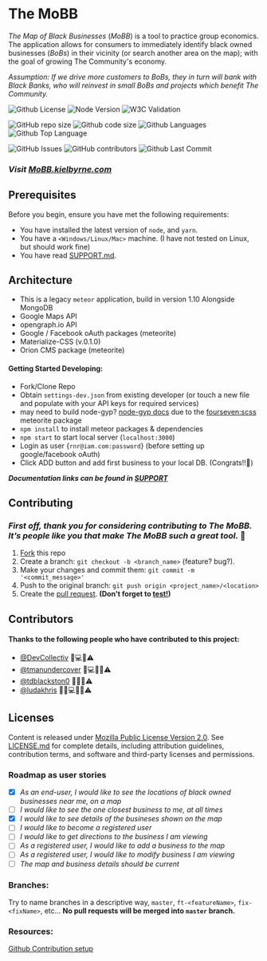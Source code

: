 # The MoBB 
*The Map of Black Businesses* (_MoBB_) is a tool to practice group economics. The application allows for consumers to immediately identify black owned businesses (_BoBs_) in their vicinity (or search another area on the map); with the goal of growing The Community's economy.

_Assumption: If we drive more customers to BoBs, they in turn will bank with Black Banks, who will reinvest in small BoBs and projects which benefit The Community._
<!--- These are examples. See https://shields.io for others or to customize this set of shields. You might want to include dependencies, project status and license info here --->
![Github License](https://img.shields.io/github/license/tdotholla/mobb_v0)
![Node Version](https://img.shields.io/node/v/canary)
![W3C Validation](https://img.shields.io/w3c-validation/default?targetUrl=https%3A%2F%2Fmobb.kielbyrne.com)

![GitHub repo size](https://img.shields.io/github/repo-size/tdotholla/mobb_v0)
![Github code size](https://img.shields.io/github/languages/code-size/tdotholla/mobb_v0)
![Github Languages](https://img.shields.io/github/languages/count/tdotholla/mobb_v0)
![Github Top Language](https://img.shields.io/github/languages/top/tdotholla/mobb_v0)

![GitHub Issues](https://img.shields.io/github/issues-raw/tdotholla/mobb_v0)
![GitHub contributors](https://img.shields.io/github/contributors/tdotholla/mobb_v0)
![Github Last Commit](https://img.shields.io/github/last-commit/tdotholla/mobb_v0)
<!--

![Github Commit Activity](https://img.shields.io/github/commit-activity/m/tdotholla/mobb_v0)
![GitHub stars](https://img.shields.io/github/stars/tdotholla/mobb_v0?style=social)
![GitHub forks](https://img.shields.io/github/forks/tdotholla/mobb_v0?style=social)
![Github Manifest Version](https://img.shields.io/github/manifest-json/v/tdotholla/mobb_v0)

-->

### **_Visit [MoBB.kielbyrne.com](https://MoBB.kielbyrne.com)_**

## Prerequisites

Before you begin, ensure you have met the following requirements:
* You have installed the latest version of `node`, and `yarn`.
* You have a `<Windows/Linux/Mac>` machine. (I have not tested on Linux, but should work fine)
* You have read [SUPPORT.md](SUPPORT.md).


## Architecture
- This is a legacy `meteor` application, build in version 1.10 Alongside MongoDB
- Google Maps API 
- opengraph.io API
- Google / Facebook oAuth packages (meteorite)
- Materialize-CSS (v.0.1.0)
- Orion CMS package (meteorite)

#### Getting Started Developing:
 - Fork/Clone Repo
 - Obtain `settings-dev.json` from existing developer (or touch a new file and populate with your API keys for required services)
 - may need to build node-gyp? [node-gyp docs](https://github.com/nodejs/node-gypga) due to the [fourseven:scss](https://github.com/Meteor-Community-Packages/meteor-scss#compatibility) meteorite package
 - `npm install` to install meteor packages & dependencies
 - `npm start` to start local server (`localhost:3000`)
 - Login as user {`rnr@iam.com:password`} (before setting up google/facebook oAuth)
 - Click ADD button and add first business to your local DB. (Congrats!!🎉)

**_Documentation links can be found in [SUPPORT](SUPPORT.md)_**




## Contributing

### _First off, thank you for considering contributing to The MoBB. It’s people like you that make The MoBB such a great tool._ 🥂

1. [Fork](https://github.com/tdotholla/mobb_v0.git) this repo
2. Create a branch: `git checkout -b <branch_name>` (feature? bug?).
3. Make your changes and commit them: `git commit -m '<commit_message>'`
4. Push to the original branch: `git push origin <project_name>/<location>`
5. Create the [pull request](). **(Don't forget to [test!](https://www.npmjs.com/package/zora))**

## Contributors

#### Thanks to the following people who have contributed to this project:

* [@DevCollectiv](https://github.com/DevCollectiv) 📖💻🤔⚠️
* [@tmanundercover](https://github.com/tmanundercover) 🐛💻🤔👀⚠️
* [@tdblackston0](https://github.com/tdblackston0) 🐛🤔👀⚠️
* [@ludakhris](https://github.com/ludakhris) 💬🐛💻🤔👀⚠️


## Licenses

Content is released under [Mozilla Public License Version 2.0](). See [LICENSE.md](LICENSE.MD) for complete details, including attribution guidelines, contribution terms, and software and third-party licenses and permissions.

### Roadmap as user stories

- [x] _As an end-user, I would like to see the locations of black owned businesses near me, on a map_
- [ ] _I would like to see the one closest business to me, at all times_
- [x] _I would like to see details of the busineses shown on the map_
- [ ] _I would like to become a registered user_
- [ ] _I would like to get directions to the business I am viewing_
- [ ] _As a registered user, I would like to add a business to the map_
- [ ] _As a registered user, I would like to modify business I am viewing_
- [ ] _The map and business details should be current_

### Branches:

Try to name branches in a descriptive way, `master`, `ft-<featureName>`, `fix-<fixName>`, etc...
**No pull requests will be merged into `master` branch.**

### Resources:

[Github Contribution setup](https://help.github.com/en/github/building-a-strong-community/setting-up-your-project-for-healthy-contributions)
